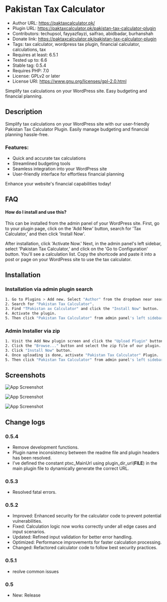 
# Pakistan Tax Calculator

- Author URL: https://paktaxcalculator.pk/
- Plugin URL: https://paktaxcalculator.pk/pakistan-tax-calculator-plugin
- Contributors: techupsol, fayyazfayzi, saifrao, abidbadar, burhanshah
- Donate link: https://paktaxcalculator.pk/pakistan-tax-calculator-plugin
- Tags: tax calculator, wordpress tax plugin, financial calculator, calculations, tax
- Requires at least: 6.5.1
- Tested up to: 6.6
- Stable tag: 0.5.4
- Requires PHP: 7.0
- License: GPLv2 or later
- License URI: https://www.gnu.org/licenses/gpl-2.0.html


Simplify tax calculations on your WordPress site. Easy budgeting and financial planning.

## Description 

Simplify tax calculations on your WordPress site with our user-friendly Pakistan Tax Calculator Plugin. Easily manage budgeting and financial planning hassle-free.

### Features:
- Quick and accurate tax calculations
- Streamlined budgeting tools
- Seamless integration into your WordPress site
- User-friendly interface for effortless financial planning

Enhance your website's financial capabilities today!


## FAQ

#### How do I install and use this?

This can be installed from the admin panel of your WordPress site. First, go to your plugin page, click on the 'Add New' button, search for 'Tax Calculator,' and then click 'Install Now'.

After installation, click 'Activate Now.' Next, in the admin panel's left sidebar, select 'Pakistan Tax Calculator,' and click on the 'Go to Configuration' button. You'll see a calculation list. Copy the shortcode and paste it into a post or page on your WordPress site to use the tax calculator.

## Installation

### Installation via admin plugin search

```bash
1. Go to Plugins > Add new. Select "Author" from the dropdown near search input.
2. Search for "Pakistan Tax Calculator".
3. Find "TPakistan ax Calculator" and click the "Install Now" button.
4. Activate the plugin.
5. Then click "Pakistan Tax Calculator" from admin panel's left sidebar and click "Go to Configuration" button.
```

### Admin Installer via zip

```bash
1. Visit the Add New plugin screen and click the "Upload Plugin" button.
2. Click the "Browse..." button and select the zip file of our plugin.
3. Click "Install Now" button.
4. Once uploading is done, activate "Pakistan Tax Calculator" Plugin.
5. Then click "Pakistan Tax Calculator" from admin panel's left sidebar and click "Go to Configuration" button.
```


## Screenshots

![App Screenshot](https://api.paktaxcalculator.pk/assets/screenshots/screenshot-1.png)

![App Screenshot](https://api.paktaxcalculator.pk/assets/screenshots/screenshot-2.png)

![App Screenshot](https://api.paktaxcalculator.pk/assets/screenshots/screenshot-3.png)


## Change logs

### 0.5.4

* Remove development functions.
* Plugin name inconsistency between the readme file and plugin headers has been resolved.
* I’ve defined the constant ptxc_MainUrl using plugin_dir_url(__FILE__) in the main plugin file to dynamically generate the correct URL.

### 0.5.3

* Resolved fatal errors.

### 0.5.2

* Improved: Enhanced security for the calculator code to prevent potential vulnerabilities.
* Fixed: Calculation logic now works correctly under all edge cases and input scenarios.
* Updated: Refined input validation for better error handling.
* Optimized: Performance improvements for faster calculation processing.
* Changed: Refactored calculator code to follow best security practices.

### 0.5.1

* reolve common issues
### 0.5

* New: Release